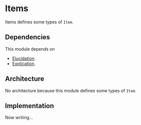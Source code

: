 # Items

Items defines some types of `Item`.

## Dependencies

This module depends on

- [Elucidation](./Elucidation.md).
- [Explication](./Explication.md).

## Architecture

No architecture because this module defines some types of `Item`.

## Implementation

Now writing...
